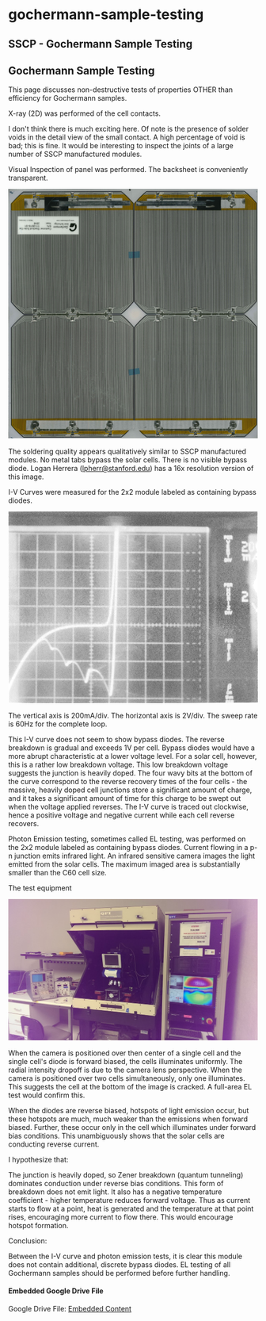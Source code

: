 # gochermann-sample-testing

## SSCP - Gochermann Sample Testing

## Gochermann Sample Testing

This page discusses non-destructive tests of properties OTHER than efficiency for Gochermann samples.

X-ray (2D) was performed of the cell contacts.&#x20;

I don't think there is much exciting here. Of note is the presence of solder voids in the detail view of the small contact. A high percentage of void is bad; this is fine. It would be interesting to inspect the joints of a large number of SSCP manufactured modules.

Visual Inspection of panel was performed. The backsheet is conveniently transparent.&#x20;

![](../../../../../assets/image_1da3d8cd2f.png)

The soldering quality appears qualitatively similar to SSCP manufactured modules. No metal tabs bypass the solar cells. There is no visible bypass diode. Logan Herrera (lpherr@stanford.edu) has a 16x resolution version of this image.

I-V Curves were measured for the 2x2 module labeled as containing bypass diodes.

![](../../../../../assets/image_59002297bb.png)

The vertical axis is 200mA/div. The horizontal axis is 2V/div. The sweep rate is 60Hz for the complete loop.

This I-V curve does not seem to show bypass diodes. The reverse breakdown is gradual and exceeds 1V per cell. Bypass diodes would have a more abrupt characteristic at a lower voltage level. For a solar cell, however, this is a rather low breakdown voltage. This low breakdown voltage suggests the junction is heavily doped. The four wavy bits at the bottom of the curve correspond to the reverse recovery times of the four cells - the massive, heavily doped cell junctions store a significant amount of charge, and it takes a significant amount of time for this charge to be swept out when the voltage applied reverses. The I-V curve is traced out clockwise, hence a positive voltage and negative current while each cell reverse recovers.

Photon Emission testing, sometimes called EL testing, was performed on the 2x2 module labeled as containing bypass diodes. Current flowing in a p-n junction emits infrared light. An infrared sensitive camera images the light emitted from the solar cells. The maximum imaged area is substantially smaller than the C60 cell size.

The test equipment

![](../../../../../assets/image_9e03d79ca6.jpg)

When the camera is positioned over then center of a single cell and the single cell's diode is forward biased, the cells illuminates uniformly. The radial intensity dropoff is due to the camera lens perspective. When the camera is positioned over two cells simultaneously, only one illuminates. This suggests the cell at the bottom of the image is cracked. A full-area EL test would confirm this.

When the diodes are reverse biased, hotspots of light emission occur, but these hotspots are much, much weaker than the emissions when forward biased. Further, these occur only in the cell which illuminates under forward bias conditions. This unambiguously shows that the solar cells are conducting reverse current.&#x20;

I hypothesize that:

The junction is heavily doped, so Zener breakdown (quantum tunneling) dominates conduction under reverse bias conditions. This form of breakdown does not emit light. It also has a negative temperature coefficient - higher temperature reduces forward voltage. Thus as current starts to flow at a point, heat is generated and the temperature at that point rises, encouraging more current to flow there. This would encourage hotspot formation.

Conclusion:

Between the I-V curve and photon emission tests, it is clear this module does not contain additional, discrete bypass diodes. EL testing of all Gochermann samples should be performed before further handling.

#### Embedded Google Drive File

Google Drive File: [Embedded Content](https://drive.google.com/embeddedfolderview?id=1UkfOxDsF3koyKx2sWzZbO7d_1FbZ1D4z#list)
